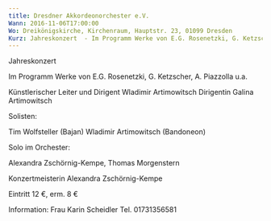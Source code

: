 ```yaml
---
title: Dresdner Akkordeonorchester e.V.
Wann: 2016-11-06T17:00:00
Wo: Dreikönigskirche, Kirchenraum, Hauptstr. 23, 01099 Dresden
Kurz: Jahreskonzert  - Im Programm Werke von E.G. Rosenetzki, G. Ketzscher, A. Piazzolla u.a. - Künstlerischer Leiter und Dirigent Wladimir Artimowitsch
---
```


Jahreskonzert 

Im Programm Werke von E.G. Rosenetzki, G. Ketzscher, A. Piazzolla u.a.

Künstlerischer Leiter und Dirigent Wladimir Artimowitsch
Dirigentin Galina Artimowitsch

Solisten:

 Tim Wolfsteller (Bajan) 
Wladimir Artimowitsch (Bandoneon)

Solo im Orchester:

Alexandra Zschörnig-Kempe, Thomas Morgenstern

Konzertmeisterin Alexandra Zschörnig-Kempe

Eintritt 12 €, erm. 8 €

Information: 
Frau Karin Scheidler
Tel. 01731356581
